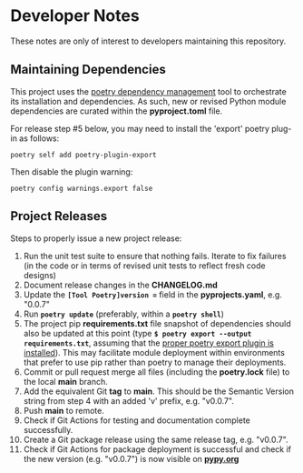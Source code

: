 # Developer Notes

These notes are only of interest to developers maintaining this repository.

## Maintaining Dependencies

This project uses the [poetry dependency management](https://python-poetry.org) tool to orchestrate its installation and dependencies. As such, new or revised Python module dependencies are curated within the **pyproject.toml** file.

For release step #5 below, you may need to install the 'export' poetry plug-in as follows:

```shell
poetry self add poetry-plugin-export
```

Then disable the plugin warning:

```shell
poetry config warnings.export false
```

## Project Releases

Steps to properly issue a new project release:

1. Run the unit test suite to ensure that nothing fails. Iterate to fix failures (in the code or in terms of revised unit tests to reflect fresh code designs)
2. Document release changes in the **CHANGELOG.md**
3. Update the **`[Tool Poetry]version =`** field in the **pyprojects.yaml**, e.g. "0.0.7"
4. Run **`poetry update`** (preferably, within a **`poetry shell`**)
5. The project pip **requirements.txt** file snapshot of dependencies should also be updated at this point (type **`$ poetry export --output requirements.txt`**, assuming that the [proper poetry export plugin is installed](https://python-poetry.org/docs/pre-commit-hooks#poetry-export)). This may facilitate module deployment within environments that prefer to use pip rather than poetry to manage their deployments.
6. Commit or pull request merge all files (including the **poetry.lock** file) to the local **main** branch.
7. Add the equivalent Git **tag** to **main**. This should be the Semantic Version string from step 4 with an added 'v' prefix, e.g. "v0.0.7".
8. Push **main** to remote.
9. Check if Git Actions for testing and documentation complete successfully.
10. Create a Git package release using the same release tag, e.g. "v0.0.7".
11. Check if Git Actions for package deployment is successful and check if the new version (e.g. "v0.0.7") is now visible on **[pypy.org](https://pypi.org/search/?q=OneHopTests)**
